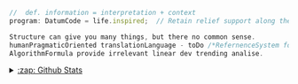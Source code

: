 ```js
//  def. information = interpretation + context
program: DatumCode = life.inspired;  // Retain relief support along the way cheered it up  

Structure can give you many things, but there no common sense.
humanPragmaticOriented translationLanguage - toDo /*RefernenceSystem for assimilation and sustain maintenance of knowledge*/
AlgorithmFormula provide irrelevant linear dev trending analise.

```


<details>
  <summary> <a href="https://www.youtube.com/watch?v=_dC3Mx8fLBE&t=1594s">:zap: Github Stats </a></summary>

  [![Top Langs](https://github-readme-stats.vercel.app/api/top-langs/?username=informacja&layout=compact)](https://github.com/informacja)

</details>
<!-- https://pl.glosbe.com/la/pl/datum -->

<!--
**informacja/informacja** is a ✨ _special_ ✨ repository because its `README.md` (this file) appears on your GitHub profile.
### Hi there 👋


Here are some ideas to get you started:

- 🔭 I’m currently working on ...
- 🌱 I’m currently learning ...
- 👯 I’m looking to collaborate on ...
- 🤔 I’m looking for help with ...
- 💬 Ask me about ...
- 📫 How to reach me: ...
- 😄 Pronouns: ...
- ⚡ Fun fact: ...
-->
